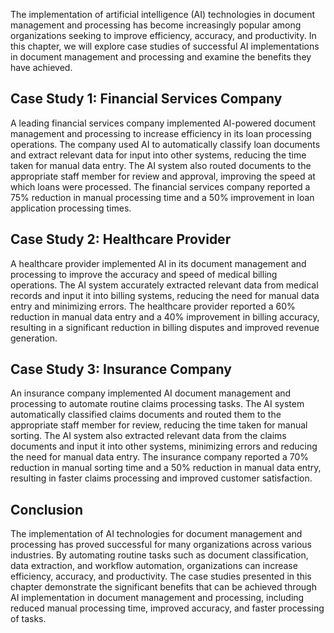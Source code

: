 

The implementation of artificial intelligence (AI) technologies in document management and processing has become increasingly popular among organizations seeking to improve efficiency, accuracy, and productivity. In this chapter, we will explore case studies of successful AI implementations in document management and processing and examine the benefits they have achieved.

Case Study 1: Financial Services Company
----------------------------------------

A leading financial services company implemented AI-powered document management and processing to increase efficiency in its loan processing operations. The company used AI to automatically classify loan documents and extract relevant data for input into other systems, reducing the time taken for manual data entry. The AI system also routed documents to the appropriate staff member for review and approval, improving the speed at which loans were processed. The financial services company reported a 75% reduction in manual processing time and a 50% improvement in loan application processing times.

Case Study 2: Healthcare Provider
---------------------------------

A healthcare provider implemented AI in its document management and processing to improve the accuracy and speed of medical billing operations. The AI system accurately extracted relevant data from medical records and input it into billing systems, reducing the need for manual data entry and minimizing errors. The healthcare provider reported a 60% reduction in manual data entry and a 40% improvement in billing accuracy, resulting in a significant reduction in billing disputes and improved revenue generation.

Case Study 3: Insurance Company
-------------------------------

An insurance company implemented AI document management and processing to automate routine claims processing tasks. The AI system automatically classified claims documents and routed them to the appropriate staff member for review, reducing the time taken for manual sorting. The AI system also extracted relevant data from the claims documents and input it into other systems, minimizing errors and reducing the need for manual data entry. The insurance company reported a 70% reduction in manual sorting time and a 50% reduction in manual data entry, resulting in faster claims processing and improved customer satisfaction.

Conclusion
----------

The implementation of AI technologies for document management and processing has proved successful for many organizations across various industries. By automating routine tasks such as document classification, data extraction, and workflow automation, organizations can increase efficiency, accuracy, and productivity. The case studies presented in this chapter demonstrate the significant benefits that can be achieved through AI implementation in document management and processing, including reduced manual processing time, improved accuracy, and faster processing of tasks.
